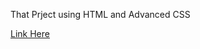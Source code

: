 That Prject using HTML and Advanced CSS 

[Link Here](https://priyanshucoder007.github.io/Travel-site-/)
